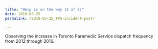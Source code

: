 ```yaml
---
title: "Help is on the way (2 of 2)"
date: 2018-03-25
permalink: /2018-03-25_TPS-incident-post/

---
```


Observing the increase in Toronto Paramedic Service dispatch frequency from 2012 through 2016.
